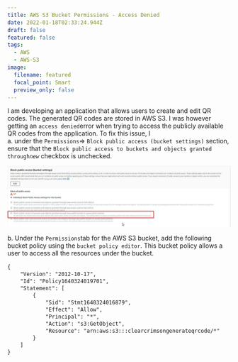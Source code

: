 ```yaml
---
title: AWS S3 Bucket Permissions - Access Denied
date: 2022-01-18T02:33:24.944Z
draft: false
featured: false
tags:
  - AWS
  - AWS-S3
image:
  filename: featured
  focal_point: Smart
  preview_only: false
---
```

I am developing an application that allows users to create and edit QR codes. The generated QR codes are stored in AWS S3. I was however getting an `access denied`error when trying to access the publicly available QR codes from the application.  To fix this issue, I \
a. under the `Permissions`=> `Block public access (bucket settings)` section, ensure that the `Block public access to buckets and objects granted through`*`new`* checkbox is unchecked. 

![Block public access (bucket settings)](2022-01-17-20_40_30-window.jpg)

b. Under the `Permissions`tab for the AWS S3 bucket, add the following bucket policy using the `bucket policy editor`. This bucket policy allows a user to access all the resources under the bucket. 

```
{
    "Version": "2012-10-17",
    "Id": "Policy1640324019701",
    "Statement": [
        {
            "Sid": "Stmt1640324016879",
            "Effect": "Allow",
            "Principal": "*",
            "Action": "s3:GetObject",
            "Resource": "arn:aws:s3:::clearcrimsongenerateqrcode/*"
        }
    ]
}
```